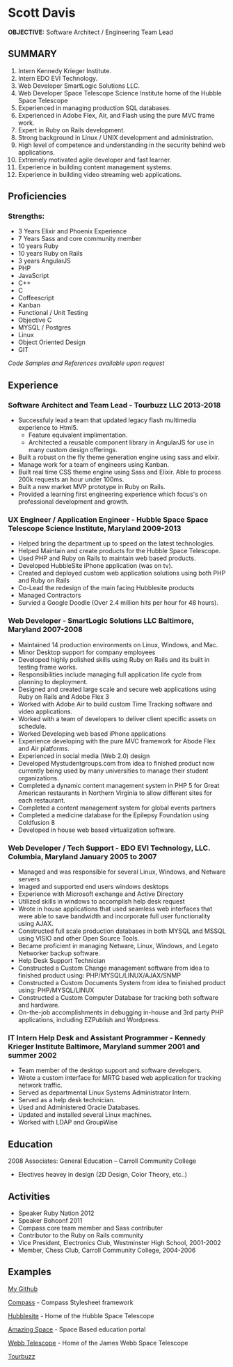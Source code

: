 # Scott Davis

**OBJECTIVE:** Software Architect / Engineering Team Lead

## SUMMARY

1. Intern Kennedy Krieger Institute.
2. Intern EDO EVI Technology.
3. Web Developer SmartLogic Solutions LLC.
4. Web Developer Space Telescope Science Institute home of the Hubble Space 	Telescope 
5. Experienced in managing production SQL databases. 
6. Experienced in Adobe Flex, Air, and Flash using the pure MVC frame work.
7. Expert in Ruby on Rails development.
8. Strong background in Linux / UNIX development and administration.
9. High level of competence and understanding in the security behind web applications.
10. Extremely motivated agile developer and fast learner.
11. Experience in building content management systems.
12. Experience in building video streaming web applications.

## Proficiencies

### Strengths:
* 3 Years Elixir and Phoenix Experience
* 7 Years Sass and core community member
* 10 years Ruby
* 10 years Ruby on Rails
* 3 years AngularJS 
* PHP
* JavaScript
* C++
* C
* Coffeescript
* Kanban
* Functional / Unit Testing
* Objective C
* MYSQL / Postgres
* Linux
* Object Oriented Design
* GIT

*Code Samples and References available upon request*

## Experience

### Software Architect and Team Lead - Tourbuzz LLC 2013-2018
* Successfuly lead a team that updated legacy flash multimedia experience to Html5.
  * Feature equivalent implimentation.
  * Architected a reusable component library in AngularJS for use in many custom design offerings.
* Built a robust on the fly theme generation engine using sass and elixir.
* Manage work for a team of engineers using Kanban.
* Built real time CSS theme engine using Sass and Elixir. Able to process 200k requests an hour under 100ms.
* Built a new market MVP prototype in Ruby on Rails.
* Provided a learning first engineering experience which focus's on professional development and growth.

### UX Engineer / Application Engineer - Hubble Space Space Telescope Science Institute, Maryland 2009-2013

* Helped bring the department up to speed on the latest technologies.
* Helped Maintain and create products for the Hubble Space Telescope.
* Used PHP and Ruby on Rails to maintain web based products.
* Developed HubbleSite iPhone application (was on tv).
* Created and deployed custom web application solutions using both PHP and Ruby on Rails
* Co-Lead the redesign of the main facing Hubblesite products
* Managed Contractors
* Survied a Google Doodle (Over 2.4 million hits per hour for 48 hours).

### Web Developer - SmartLogic Solutions LLC Baltimore, Maryland 2007-2008
* Maintained 14 production environments on Linux, Windows, and Mac.
* Minor Desktop support for company employees
* Developed highly polished skills using Ruby on Rails and its built in testing frame works.
* Responsibilities include managing full application life cycle from planning to deployment.
* Designed and created large scale and secure web applications using Ruby on Rails and Adobe Flex 3
* Worked with Adobe Air to build custom Time Tracking software and video applications.
* Worked with a team of developers to deliver client specific assets on schedule.
* Worked Developing web based iPhone applications
* Experience developing with the pure MVC framework for Abode Flex and Air platforms.
* Experienced in social media (Web 2.0) design 
* Developed Mystudentgroups.com from idea to finished product now currently being used by many universities to manage their student organizations.
* Completed a dynamic content management system in PHP 5 for Great American restaurants in Northern Virginia to allow different sites for each restaurant.
* Completed a content management system for global events partners
* Completed a medicine database for the Epilepsy Foundation using Coldfusion 8
* Developed in house web based virtualization software.

### Web Developer / Tech Support - EDO EVI Technology, LLC. Columbia, Maryland January 2005 to 2007 
* Managed and was responsible for several Linux, Windows, and Netware servers
* Imaged and supported end users windows desktops
* Experience with Microsoft exchange and Active Directory
* Utilized skills in windows to accomplish help desk request
* Wrote in house applications that used seamless web interfaces that were able to save bandwidth and incorporate full user functionality using AJAX.
* Constructed full scale production databases in both MYSQL and MSSQL using VISIO and other Open Source Tools.
* Became proficient in managing Netware, Linux, Windows, and Legato Networker backup software.
* Help Desk Support Technician
* Constructed a Custom Change management software from idea to finished product using: PHP/MYSQL/LINUX/AJAX/SNMP
* Constructed a Custom Documents System from idea to finished product using: PHP/MYSQL/LINUX
* Constructed a Custom Computer Database for tracking both software and hardware.
* On-the-job accomplishments in debugging in-house and 3rd party PHP applications, including EZPublish and Wordpress.

### IT Intern Help Desk and Assistant Programmer - Kennedy Krieger Institute Baltimore, Maryland summer 2001 and summer 2002
* Team member of the desktop support and software developers.
* Wrote a custom interface for MRTG based web application for tracking network traffic.
* Served as departmental Linux Systems Administrator Intern.
* Served as a help desk technician.
* Used and Administered Oracle Databases.
* Updated and installed several Linux machines.
* Worked with LDAP and GroupWise

## Education

2008 Associates: General Education – Carroll Community College

* Electives heavey in design (2D Design, Color Theory, etc..)

## Activities

* Speaker Ruby Nation 2012
* Speaker Bohconf 2011
* Compass core team member and Sass contributer
* Contributor to the Ruby on Rails community 
* Vice President, Electronics Club, Westminster High School, 2001-2002
* Member, Chess Club, Carroll Community College, 2004-2006 

## Examples

[My Github](http://github.com/scottdavis)

[Compass](http://compass-style.org) - Compass Stylesheet framework

[Hubblesite](http://hubblesite.org) - Home of the Hubble Space Telescope

[Amazing Space](http://amazing-space.stsci.edu) - Space Based education portal

[Webb Telescope](http://webbtelescope.org) - Home of the James Webb Space Telescope

[Tourbuzz](http://tourbuzz.net) 
